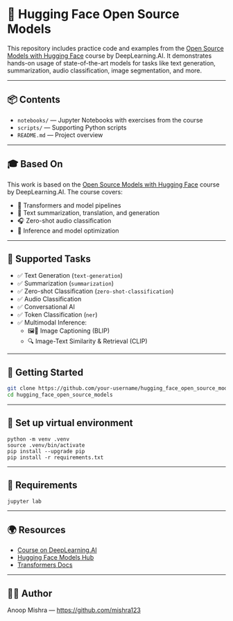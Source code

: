 # 🤗 Hugging Face Open Source Models

This repository includes practice code and examples from the [Open Source Models with Hugging Face](https://learn.deeplearning.ai/courses/open-source-models-hugging-face) course by DeepLearning.AI. It demonstrates hands-on usage of state-of-the-art models for tasks like text generation, summarization, audio classification, image segmentation, and more.

---

## 📦 Contents

- `notebooks/` — Jupyter Notebooks with exercises from the course
- `scripts/` — Supporting Python scripts
- `README.md` — Project overview

---

## 🎓 Based On

This work is based on the [Open Source Models with Hugging Face](https://learn.deeplearning.ai/courses/open-source-models-hugging-face) course by DeepLearning.AI. The course covers:

- 🤖 Transformers and model pipelines
- 📝 Text summarization, translation, and generation
- 🎧 Zero-shot audio classification
- 🧠 Inference and model optimization

---

## 🧠 Supported Tasks

- ✅ Text Generation (`text-generation`)
- ✅ Summarization (`summarization`)
- ✅ Zero-shot Classification (`zero-shot-classification`)
- ✅ Audio Classification
- ✅ Conversational AI
- ✅ Token Classification (`ner`)
- ✅ Multimodal Inference:
  - 🖼📃 Image Captioning (BLIP)
  - 🔍 Image-Text Similarity & Retrieval (CLIP)

---

## 🚀 Getting Started

```bash
git clone https://github.com/your-username/hugging_face_open_source_models.git
cd hugging_face_open_source_models
```
---

## 📘 Set up virtual environment

```
python -m venv .venv
source .venv/bin/activate
pip install --upgrade pip
pip install -r requirements.txt
```

---

## 📄 Requirements

```
jupyter lab
```
---

## 🌍 Resources

- [Course on DeepLearning.AI](https://learn.deeplearning.ai/courses/open-source-models-hugging-face)
- [Hugging Face Models Hub](https://huggingface.co/models)
- [Transformers Docs](https://huggingface.co/docs/transformers/index)

---

## 👨‍💻 Author

Anoop Mishra — https://github.com/mishra123
